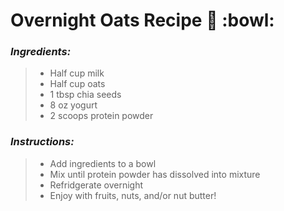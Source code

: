 # Overnight Oats Recipe :muscle: :bowl:

### *Ingredients:*
> * Half cup milk
> * Half cup oats
> * 1 tbsp chia seeds
> * 8 oz yogurt
> * 2 scoops protein powder

### *Instructions:*
> - Add ingredients to a bowl
> - Mix until protein powder has dissolved into mixture
> - Refridgerate overnight
> - Enjoy with fruits, nuts, and/or nut butter!